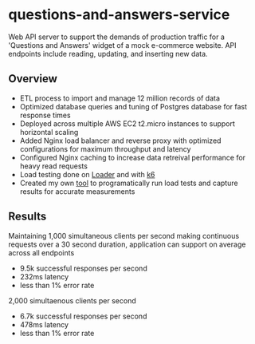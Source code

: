 # questions-and-answers-service
Web API server to support the demands of production traffic for a 'Questions and Answers' widget of a mock e-commerce website. API endpoints include reading, updating, and inserting new data.  


## Overview
* ETL process to import and manage 12 million records of data
* Optimized database queries and tuning of Postgres database for fast response times
* Deployed across multiple AWS EC2 t2.micro instances to support horizontal scaling
* Added Nginx load balancer and reverse proxy with optimized configurations for maximum throughput and latency
* Configured Nginx caching to increase data retreival performance for heavy read requests
* Load testing done on [Loader](https://loader.io/) and with [k6](https://k6.io/)
* Created my own [tool](https://github.com/godfreydoo/retrieve-loaderio-test-data) to programatically run load tests and capture results for accurate measurements 


## Results
Maintaining 1,000 simultaneous clients per second making continuous requests over a 30 second duration, application can support on average across all endpoints
* 9.5k successful responses per second
* 232ms latency
* less than 1% error rate

2,000 simultaenous clients per second
* 6.7k successful responses per second
* 478ms latency
* less than 1% error rate

